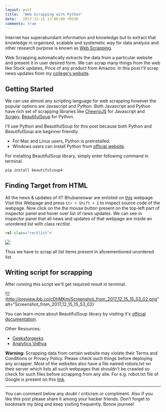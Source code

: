 ```yaml
---
layout: post
title:  "Web Scrapping with Python"
date:   2017-12-15 13:00:00 +0530
comments: true
---
```



Internet has superabundant information and knowledge but to extract that knowledge in organised, scalable and systemetic way for data analysis and other research purpose is known as [Web Scrapping](https://en.wikipedia.org/wiki/Web_scraping). 

Web Scrapping automatically extracts the data from a particular website and present it in user desired form. We can scrap many things from the web like Stock updates, Price of any product from Amazon. In this post I'll scrap news updates from my [college's website](http://www.iitbbs.ac.in).  

## Getting Started
We can use almost any scripting language for web scrapping however the popular options are Javascript and Python. Both Javascript and Python have rich set of scrapping libraries like [CheerioJS](https://github.com/cheeriojs/cheerio) for Javascript and [Scrapy](https://scrapy.org), [BeautifulSoup](https://www.crummy.com/software/BeautifulSoup/bs4/doc/) for Python.  

I'll use Python and BeautifulSoup for this post because both Python and BeautifulSoup are beginner friendly.
* For Mac and Linux users, Python is preinstalled.
* Windows users can install Python from [official website](https://python.org).

For installing BeautifulSoup library, simply enter following command in terminal.
```bash
pip install beautifulsoup4
```  

## Finding Target from HTML
All the news & updates of IIT Bhubaneswar are enlisted on [this](http://www.iitbbs.ac.in/news.php) webpage. Visit this Webpage and press `Ctr + Shift + I` to inspect source code of the webpage. Now click on the the mouse button present on the top-left part of inspector panel and hover over list of news updates. We can see in inspector panel that all news and updates of that webpage are inside an unordered list with class *rectlist*.
```html
<ol class="rectlist">
```
![](https://preview.ibb.co/mLb95R/img001.png)  

Thus we have to scrap all list items present in aforementioned unordered list.

## Writing script for scrapping

<script src="https://gist.github.com/apsknight/26aa99f3d2633aaf6e216bb7fc2bf058.js"></script>

After running this script we'll get required result in terminal.  

![](http://preview.ibb.co/cDhMKm/Screenshot_from_2017_12_15_15_53_02.png" alt="Screenshot_from_2017_12_15_15_53_02)  

You can learn more about BeautifulSoup library by visiting it's [official documentation](https://www.crummy.com/software/BeautifulSoup/bs4/doc/).  

Other Resources:  
* [Geeksforgeeks](http://www.geeksforgeeks.org/implementing-web-scraping-python-beautiful-soup/)
* [Analytics Vidhya](https://www.analyticsvidhya.com/blog/2015/10/beginner-guide-web-scraping-beautiful-soup-python/)  

**Warning:** Scrapping data from certain website may violate their Terms and Conditions or Privacy Policy. Please check such things before deploying any scrapper. Most of the websites also have a file named *robots.txt* on their server which lists all such webpages that shouldn't be crawled so check for such files before scrapping from any site. For e.g. robot.txt file of Google is present on this <a href="https://www.google.co.in/robots.txt" target="_blank">link</a>.

___
You can comment below any doubt / criticism or compliment. Also if you like this post please share it among your hacker friends.
Don’t forget to bookmark my blog and keep visiting frequently. Bonne journee!